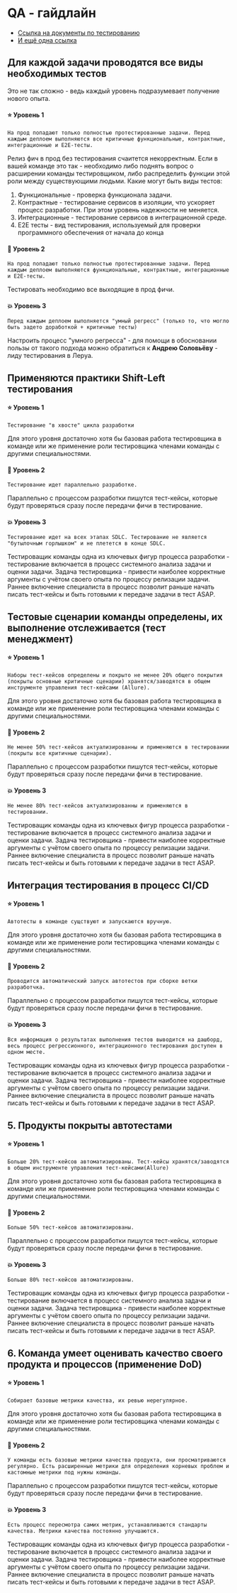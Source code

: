 # QA - гайдлайн

- [Ссылка на документы по тестированию](../concepts/pod-disruption-budget.md)
- [И ещё одна ссылка](https://kubernetes.io/docs/tasks/run-application/configure-pdb/)

## Для каждой задачи проводятся все виды необходимых тестов

Это не так сложно - ведь каждый уровень подразумевает получение нового опыта.

#### :star: Уровень 1 
  ```На прод попадают только полностью протестированные задачи. Перед каждым деплоем выполняются все критичные функциональные, контрактные, интеграционные и E2E-тесты.```

  Релиз фич в прод без тестирования счаитется некорректным. Если в вашей команде это так - необходимо либо поднять вопрос о расширении команды тестировщиком, либо распределить функции этой роли между существующими людьми.
  Какие могут быть виды тестов:
  1. Функциональные - проверка функционала задачи.
  2. Контрактные - тестирование сервисов в изоляции, что ускоряет процесс разработки. При этом уровень надежности не меняется.
  3. Интеграционные - тестирование сервисов в интеграционной среде.
  4. E2E тесты -  вид тестирования, используемый для проверки программного обеспечения от начала до конца

#### :star2: Уровень 2
  ```На прод попадают только полностью протестированные задачи. Перед каждым деплоем выполняются функциональные, контрактные, интеграционные и E2E-тесты.```

 Тестировать необходимо все выходящие в прод фичи.

#### :boom: Уровень 3
  ```Перед каждым деплоем выполняется "умный регресс" (только то, что могло быть задето доработкой + критичные тесты)```

 Настроить процесс "умного регресса" - для помощи в обосновании пользы от такого подхода можно обратиться к **Андрею Соловьёву** - лиду тестирования в Леруа.


## Применяются практики Shift-Left тестирования

#### :star: Уровень 1 
  ```Тестирование "в хвосте" цикла разработки```

  Для этого уровня достаточно хотя бы базовая работа тестировщика в команде или же применение роли тестировщика членами команды с другими специальностями.

#### :star2: Уровень 2
  ```Тестирование идет параллельно разработке.```

 Параллельно с процессом разработки пишутся тест-кейсы, которые будут проверяться сразу после передачи фичи в тестирование.

#### :boom: Уровень 3
  ```Тестирование идет на всех этапах SDLC. Тестирование не является "бутылочным горлышком" и не плетется в конце SDLC.```

 Тестироващик команды одна из ключевых фигур процесса разработки - тестирование включается в процесс системного анализа задачи и оценки задачи. 
 Задача тестировщика - привести наиболее корректные аргументы с учётом своего опыта по процессу релизации задачи. Раннее включение специалиста в процесс позволит раньше начать писать тест-кейсы и быть готовыми к передаче задачи в тест ASAP.


## Тестовые сценарии команды определены, их выполнение отслеживается (тест менеджмент)

#### :star: Уровень 1 
  ```Наборы тест-кейсов определены и покрыто не менее 20% общего покрытия (покрыты основные критичные сценарии) хранятся/заводятся в общем инструменте управления тест-кейсами (Allure).```

  Для этого уровня достаточно хотя бы базовая работа тестировщика в команде или же применение роли тестировщика членами команды с другими специальностями.

#### :star2: Уровень 2
  ```Не менее 50% тест-кейсов актуализированны и применяются в тестировании (покрыты все критичные сценарии).```

 Параллельно с процессом разработки пишутся тест-кейсы, которые будут проверяться сразу после передачи фичи в тестирование.

#### :boom: Уровень 3
  ```Не менее 80% тест-кейсов актуализированны и применяются в тестировании.```

 Тестироващик команды одна из ключевых фигур процесса разработки - тестирование включается в процесс системного анализа задачи и оценки задачи. 
 Задача тестировщика - привести наиболее корректные аргументы с учётом своего опыта по процессу релизации задачи. Раннее включение специалиста в процесс позволит раньше начать писать тест-кейсы и быть готовыми к передаче задачи в тест ASAP.


## Интеграция тестирования в процесс CI/CD

#### :star: Уровень 1 
  ```Автотесты в команде сущствуют и запускаются вручную.```

  Для этого уровня достаточно хотя бы базовая работа тестировщика в команде или же применение роли тестировщика членами команды с другими специальностями.

#### :star2: Уровень 2
  ```Проводится автоматический запуск автотестов при сборке ветки разработчка.```

 Параллельно с процессом разработки пишутся тест-кейсы, которые будут проверяться сразу после передачи фичи в тестирование.

#### :boom: Уровень 3
  ```Вся информация о результатах выполнения тестов выводится на дашборд, весь процесс регрессионного, интеграционного тестирования доступен в одном месте.```

 Тестироващик команды одна из ключевых фигур процесса разработки - тестирование включается в процесс системного анализа задачи и оценки задачи. 
 Задача тестировщика - привести наиболее корректные аргументы с учётом своего опыта по процессу релизации задачи. Раннее включение специалиста в процесс позволит раньше начать писать тест-кейсы и быть готовыми к передаче задачи в тест ASAP.


## 5. Продукты покрыты автотестами	

#### :star: Уровень 1 
  ```Больше 20% тест-кейсов автоматизированы. Тест-кейсы хранятся/заводятся в общем инструменте управления тест-кейсами(Allure)```

  Для этого уровня достаточно хотя бы базовая работа тестировщика в команде или же применение роли тестировщика членами команды с другими специальностями.

#### :star2: Уровень 2
  ```Больше 50% тест-кейсов автоматизированы.```

 Параллельно с процессом разработки пишутся тест-кейсы, которые будут проверяться сразу после передачи фичи в тестирование.

#### :boom: Уровень 3
  ```Больше 80% тест-кейсов автоматизированы.```

 Тестироващик команды одна из ключевых фигур процесса разработки - тестирование включается в процесс системного анализа задачи и оценки задачи. 
 Задача тестировщика - привести наиболее корректные аргументы с учётом своего опыта по процессу релизации задачи. Раннее включение специалиста в процесс позволит раньше начать писать тест-кейсы и быть готовыми к передаче задачи в тест ASAP.


## 6. Команда умеет оценивать качество своего продукта и процессов (применение DoD)	

#### :star: Уровень 1 
  ```Собирает базовые метрики качества, их ревью нерегулярное.```

  Для этого уровня достаточно хотя бы базовая работа тестировщика в команде или же применение роли тестировщика членами команды с другими специальностями.

#### :star2: Уровень 2
  ```У команды есть базовые метрики качества продукта, они просматриваются регулярно. Есть расширенные метрики для определения корневых проблем и кастомные метрики под нужны команды.```

 Параллельно с процессом разработки пишутся тест-кейсы, которые будут проверяться сразу после передачи фичи в тестирование.

#### :boom: Уровень 3
  ```Есть процесс пересмотра самих метрик, устанавливаются стандарты качества. Метрики качества постоянно улучшаются.```

 Тестироващик команды одна из ключевых фигур процесса разработки - тестирование включается в процесс системного анализа задачи и оценки задачи. 
 Задача тестировщика - привести наиболее корректные аргументы с учётом своего опыта по процессу релизации задачи. Раннее включение специалиста в процесс позволит раньше начать писать тест-кейсы и быть готовыми к передаче задачи в тест ASAP.
